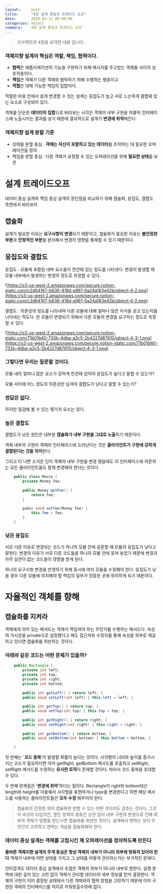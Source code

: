 ```yaml
---
layout:     post
title:      "4장 설계 품질과 트레이드 오프"
date:       2020-03-11 00:00:00
categories: object
summary:    4장 설계 품질과 트레이드 오프
---
```


> 오브젝트의 4장을 요약한 내용 입니다.

### 객체지향 설계의 핵심은 역할, 책임, 협력이다.

- **협력**은 애플리케이션의 기능을 구현하기 위해 메시지를 주고받는 객체들 사이의 상호작용이다.
- **책임**은 객체가 다른 객체와 협력하기 위해 수행하는 행동이고
- **역할**은 대체 가능한 책임의 집합이다.

적절한 비용 안에서 쉽게 변경할 수 있는 설계는 응집도가 높고 서로 느슨하게 결합돼 있는 요소로 구성되어 있다. 

객체를 단순한 **데이터의 집합**으로 바라보는 시각은 객체의 내부 구현을 퍼블릭 인터페이스에 노출시키는 결과를 낳기 때문에 결과적으로 설계가 **변경에 취약**해진다. 

### 객체지향 설계 분할 기준

- 상태를 분할 중심 : **객체는 자신이 포함하고 있는 데이터**를 조작하는 데 필요한 오퍼레이션을 정의
- 책임을 분할 중심 : 다른 객체가 요청할 수 있는 오퍼레이션을 위해 **필요한 상태**를 보관

# 설계 트레이드오프

데이터 중심 설계와 책임 중심 설계의 장단점을 비교하기 위해 캡슐화, 응집도, 결합도 측면에서 바라보자

## 캡슐화

설계가 필요한 이유는 **요구사항이 변경**되기 때문이고, 캡슐화가 중요한 이유는 **불안정한 부분**과 **안정적인 부분**을 분리해서 변경의 영향을 통제할 수 있기 때문이다. 

## 응집도와 결합도

응집도 : 모듈에 포함된 내부 요소들이 연관돼 있는 정도를 나타낸다. 변경이 발생할 때 모듈 내부에서 발생하는 변경의 정도로 측정할 수 있다. 

![https://s3-us-west-2.amazonaws.com/secure.notion-static.com/c2d64167-b636-418d-a961-0a24a183e42b/object-4-2.png](https://s3-us-west-2.amazonaws.com/secure.notion-static.com/c2d64167-b636-418d-a961-0a24a183e42b/object-4-2.png)

결합도 : 의존성의 정도를 나타내며 다른 모듈에 대해 얼마나 많은 지식을 갖고 있는지를 나타내는 척도다. 한 모듈이 변경되기 위해서 다른 모듈의 변경을 요구하는 정도로 측정할 수 있다. 

![https://s3-us-west-2.amazonaws.com/secure.notion-static.com/71b01b60-733b-4dba-a2c5-2b4227d87610/object-4-3-1.png](https://s3-us-west-2.amazonaws.com/secure.notion-static.com/71b01b60-733b-4dba-a2c5-2b4227d87610/object-4-3-1.png)

### 그렇다면 우리는 질문할 것이다.

모듈 내의 얼마나 많은 요소가 강하게 연관돼 있어야 응집도가 높다고 말할 수 있는가?

모듈 사이에 어느 정도의 의존성만 남겨야 결합도가 낮다고 말할 수 있는가?

### 정답은 없다.

하지만 점검해 볼 수 있는 몇가지 요소는 있다. 

### 높은 결합도

결합도가 낮은 원인은 대부분 **캡슐화가 내부 구현을 그대로 노출**하기 때문이다. 

객체 내부의 구현이 객체의 인터페이스에 드러난다는 것은 **클라이언트가 구현에 강하게 결합된다는 것을 의미**한다. 

그리고 더 나쁜 소식은 단지 객체의 내부 구현을 변경 했음에도 이 인터페이스에 의존하는 모든 클라이언트들도 함께 변경해야 한다는 것이다. 
```java
    public class Movie {
    	private Money fee;
    	
    	public Money getFee() {
    		return fee;
    	}
    
    	pubic void setfee(Money fee) {
    		this.fee = fee;
    	}
    }
```
### 낮은 응집도

서로 다른 이유로 변경되는 코드가 하나의 모듈 안에 공존할 때 모듈의 응집도가 낮다고 말한다. 변경의 이유가 서로 다른 코드들을 하나의 모듈 안에 뭉쳐 놓았기 때문에 변경과 아무 상관이 없는 코드들이 영향을 받게 된다. 

하나의 요구사항 변경을 반영하기 위해 동시에 여러 모듈을 수정해야 한다. 응집도가 낮을 경우 다른 모듈에 의지해야 할 책임의 일부가 엉뚱한 곳에 위치하게 되기 때문이다.

# 자율적인 객체를 향해

## 캡슐화를 지켜라

객체에게 의미 있는 메서드는 객체가 책임져야 하는 무언가를 수행하는 메서드다. 속성의 가시성을 private으로 설정했다고 해도 접근자와 수정자를 통해 속성을 외부로 제공하고 있다면 캡슐화를 위반하는 것이다. 

### 아래와 같은 코드는 어떤 문제가 있을까?
```java
    public Rectangle {
    	private int left;
    	private int top;
    	private int right;
    	private int bottom;
    
    	public int getLeft() { return left; }
    	public void setLeft(int left) { this.left = left; }
    	
    	public int getTop() { return top; }
    	public void setTop(int top) { this.top = top; }
    
    	public int getRight() { return right; }
    	public void setRight(int right) { this.right = right; }
    
    	public int getBottom() { return bottom; }
    	public void setBottom(int bottom) { this.bottom = bottom; }
    
    }
```
첫 번째는 '**코드 중복**'이 발생할 확률이 높다는 것이다. 
사각형의 너비와 높이를 증가시키는 코드가 필요하다면 아마 getRight, getBottom 메서드를 호출하고 setRight, setRight 메서드를 수정하는 **유사한 로직**이 존재할 것이다. 따라서 코드 중복을 초대할 수 있다. 

두 번째 문제점은 '**변경에 취약**'하다는 점이다. Rectangle이 right와 bottom대신 length와 height를 이용해서 사각형을 표현하거나 type을 변경한다고 하면 해당 메서드를 사용하는 클라이언트들은 **모두 수정** 해주어야 한다. 

> 캡슐화의 진정한 의미
캡슐화란 변할 수 있는 어떤 것이라도 감추는 것이다. 그것이 속성의 타입이건, 할인 정책의 종류건 상관 없이 내부 구현의 변경으로 인해 외부의 객체가 영향을 받는다면 캡슐화를 위반한 것이다. 
설계에서 변하는 것이 무엇인지 고려하고 변하는 개념을 캡슐화해야 한다.

### 데이터 중심 설계는 객체를 고립시킨 채 오퍼레이션을 정의하도록 만든다

**올바른 객체지향 설계의 무게 중심은 항상 객체의 내부가 아니라 외부에 맞춰져 있어야 한다** 객체가 내부에 어떤 상태를 가지고 그 상태를 어떻게 관리하는가는 부가적인 문제다. 

안타깝게도 데이터 중심 설계에서 초점은 객체의 외부가 아니라 내부로 향한다. 실행 문맥에 대한 깊이 있는 고민 없이 객체가 관리할 데이터의 세부 정보를 먼저 결정한다. 객체의 구현이 이미 결정된 상태에서 다른 객체와의 협력 방법을 고민하기 때문에 이미 구현된 객체의 인터페이스를 억지로 끼워맞출수밖에 없다.